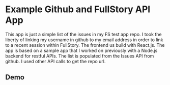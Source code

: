 # Example Github and FullStory API App 

This app is just a simple list of the issues in my FS test app repo. I took the liberty of linking my username in github to my email address in order to link to a recent session within FullStory. The frontend us build with React.js. The app is based on a sample app that I worked on previously with a Node.js backend for restful APIs. The list is populated from the Issues API from github. I used other API calls to get the repo url. 

## Demo



